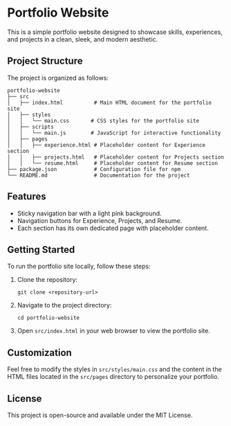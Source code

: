 # Portfolio Website

This is a simple portfolio website designed to showcase skills, experiences, and projects in a clean, sleek, and modern aesthetic.

## Project Structure

The project is organized as follows:

```
portfolio-website
├── src
│   ├── index.html          # Main HTML document for the portfolio site
│   ├── styles
│   │   └── main.css       # CSS styles for the portfolio site
│   ├── scripts
│   │   └── main.js        # JavaScript for interactive functionality
│   ├── pages
│   │   ├── experience.html # Placeholder content for Experience section
│   │   ├── projects.html   # Placeholder content for Projects section
│   │   └── resume.html     # Placeholder content for Resume section
├── package.json            # Configuration file for npm
└── README.md               # Documentation for the project
```

## Features

- Sticky navigation bar with a light pink background.
- Navigation buttons for Experience, Projects, and Resume.
- Each section has its own dedicated page with placeholder content.

## Getting Started

To run the portfolio site locally, follow these steps:

1. Clone the repository:
   ```
   git clone <repository-url>
   ```

2. Navigate to the project directory:
   ```
   cd portfolio-website
   ```

3. Open `src/index.html` in your web browser to view the portfolio site.

## Customization

Feel free to modify the styles in `src/styles/main.css` and the content in the HTML files located in the `src/pages` directory to personalize your portfolio.

## License

This project is open-source and available under the MIT License.